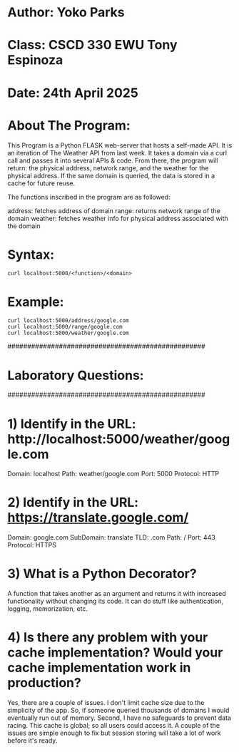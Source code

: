 # Author: Yoko Parks
# Class:  CSCD 330 EWU Tony Espinoza
# Date:   24th April 2025


# About The Program:
This Program is a Python FLASK web-server that hosts a self-made API. 
It is an iteration of The Weather API from last week.
It takes a domain via a curl call and passes it into several APIs & code. 
From there, the program will return: the physical 
address, network range, and the weather for the physical address. If
the same domain is queried, the data is stored in a cache for future reuse.

The functions inscribed in the program are as followed:

address: fetches address of domain
range: returns network range of the domain 
weather: fetches weather info for physical address associated with the domain


# Syntax:
	curl localhost:5000/<function>/<domain>


# Example:
	curl localhost:5000/address/google.com
	curl localhost:5000/range/google.com
	curl localhost:5000/weather/google.com




##################################################
#             Laboratory Questions:              #
##################################################

# 1) Identify in the URL: http://localhost:5000/weather/google.com

Domain: localhost
Path: weather/google.com
Port: 5000
Protocol: HTTP 


# 2) Identify in the URL: https://translate.google.com/

Domain: google.com
SubDomain: translate
TLD: .com
Path: /
Port: 443
Protocol: HTTPS


# 3) What is a Python Decorator?

A function that takes another as an argument and returns it
with increased functionality without changing its code. It can do stuff
like authentication, logging, memorization, etc.


# 4) Is there any problem with your cache implementation? Would your cache implementation work in production?

Yes, there are a couple of issues. I don't limit cache size due to
the simplicity of the app. So, if someone queried thousands of domains
I would eventually run out of memory. Second, I have no safeguards to
prevent data racing. This cache is global; so all users could access it.
A couple of the issues are simple enough to fix but session storing will
take a lot of work before it's ready.
